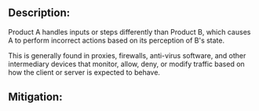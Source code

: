 ## Description:

Product A handles inputs or steps differently than Product B, which causes A to perform incorrect actions based on its perception of B's state.

This is generally found in proxies, firewalls, anti-virus software, and other intermediary devices that monitor, allow, deny, or modify traffic based on how the client or server is expected to behave.

## Mitigation:
